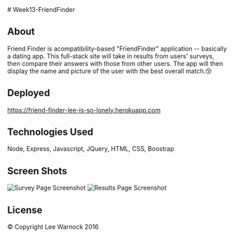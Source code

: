 <snippet>
  <content>
# Week13-FriendFinder

## About
Friend Finder is acompatibility-based "FriendFinder" application -- basically a dating app. This full-stack site will take in results from users' surveys, then compare their answers with those from other users. The app will then display the name and picture of the user with the best overall match.:kissing_closed_eyes:
## Deployed
https://friend-finder-lee-is-so-lonely.herokuapp.com
## Technologies Used
Node, Express, Javascript, JQuery, HTML, CSS, Boostrap
## Screen Shots
![Survey Page Screenshot](http://citrusexpo.net/wp-content/uploads/2016/06/survey.png "Survey Page")
![Results Page Screenshot](http://static1.squarespace.com/static/53e1577ce4b00d9c630aae92/t/54f525dce4b02043de88ae40/1425352158217/ "Resutls Page")

## License
© Copyright Lee Warnock 2016
  <tabTrigger></tabTrigger>
</snippet>